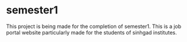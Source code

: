 # semester1
This project is being made for the completion of semester1. This is a job portal website particularly made for the students of sinhgad institutes.
